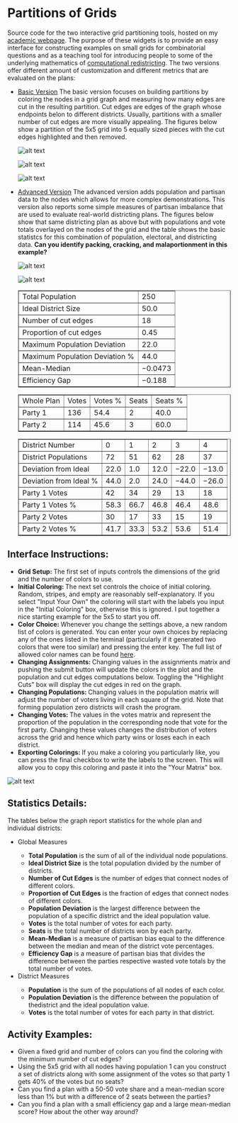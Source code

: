# Partitions of Grids

Source code for the two interactive grid partitioning tools, hosted on my <a href="https://people.csail.mit.edu/ddeford">academic webpage</a>. The purpose of these widgets is to provide an easy interface for constructing examples on small grids for combinatorial questions and as a teaching tool for introducing people to some of the underlying mathematics of <a href="https//people.csail.mit.edu/ddeford/CAPR.php">computational redistricting</a>. The two versions offer different amount of customization and different metrics that are evaluated on the plans: 
<ul>
  <li>  <a href="https//people.csail.mit.edu/ddeford/grid_cuts.html">Basic Version</a> The basic version focuses on building partitions by coloring the nodes in a grid graph and measuring how many edges are cut in the resulting partition. Cut edges are edges of the graph whose endpoints belon to different districts. Usually, partitions with a smaller number of cut edges are more visually appealing. The figures below show a partition of the 5x5 grid into 5 equally sized pieces with the cut edges highlighted and then removed. </li>
  
![alt text](https://github.com/drdeford/grid_districts/blob/master/Figures/basic1.png "Partition of a 5x5 grid")
  
![alt text](https://github.com/drdeford/grid_districts/blob/master/Figures/basic2.png "Highlighting the cut edges")
    
![alt text](https://github.com/drdeford/grid_districts/blob/master/Figures/basic3.png "After cutting the edges")

  <li> <a href="https//people.csail.mit.edu/ddeford/grid_cuts_advanced.html">Advanced Version</a> The advanced version adds population and partisan data to the nodes which allows for more complex demonstrations. This version also reports some simple measures of partisan imbalance that are used to evaluate real-world districting plans. The figures below show that same districting plan as above but with populations and vote totals overlayed on the nodes of the grid and the table shows the basic statistcs for this combination of population, electoral, and districting data. <b>Can you identify packing, cracking, and malaportionment in this example?</b> </li>
  
![alt text](https://github.com/drdeford/grid_districts/blob/master/Figures/adv2.png "Populations")
    
![alt text](https://github.com/drdeford/grid_districts/blob/master/Figures/adv3.png "Vote Totals")

<table border="1" cellpadding="5" cellspacing="5">
  <tr><td> Total Population </td><td>	250 </td></tr>
 <tr><td>Ideal District Size  </td><td>		50.0</td></tr>
 <tr><td>Number of cut edges  </td><td>		18</td></tr>
 <tr><td>Proportion of cut edges  </td><td>		0.45</td></tr>
 <tr><td>Maximum Population Deviation  </td><td>		22.0</td></tr>
 <tr><td>Maximum Population Deviation %  </td><td>		44.0</td></tr>
 <tr><td>Mean-Median  </td><td>		−0.0473</td></tr>
 <tr><td>Efficiency Gap  </td><td>		−0.188</td></tr>
</table>
  <table border="1" cellpadding="5" cellspacing="5">
 
<tr><td>Whole Plan  </td><td>		Votes  </td><td>		Votes %  </td><td>		Seats  </td><td>		Seats %</td></tr>
 <tr><td>Party 1  </td><td>		136 </td><td>	
	54.4 </td><td>	
	2 </td><td>	
	40.0</td></tr>
 <tr><td>Party 2  </td><td>		114 </td><td>	
	45.6 </td><td>	
	3 </td><td>	
	60.0</td></tr>
</table>
  <table border="1" cellpadding="5" cellspacing="5">

 <tr><td>District Number  </td><td>	 	0 </td><td>	
	1 </td><td>	
	2 </td><td>	
	3 </td><td>	
	4</td></tr>
 <tr><td>District Populations  </td><td>		72 </td><td>	
	51 </td><td>	
	62 </td><td>	
	28 </td><td>	
	37</td></tr>
 <tr><td>Deviation from Ideal  </td><td>		22.0 </td><td>	
	1.0 </td><td>	
	12.0 </td><td>	
	−22.0 </td><td>	
	−13.0</td></tr>
 <tr><td>Deviation from Ideal %  </td><td>		44.0 </td><td>	
	2.0 </td><td>	
	24.0 </td><td>	
	−44.0 </td><td>	
	−26.0</td></tr>
 <tr><td>Party 1 Votes  </td><td>		42 </td><td>	
	34 </td><td>	
	29 </td><td>	
	13 </td><td>	
	18</td></tr>
 <tr><td>Party 1 Votes %  </td><td>		58.3 </td><td>	
	66.7 </td><td>	
	46.8 </td><td>	
	46.4 </td><td>	
	48.6</td></tr>
 <tr><td>Party 2 Votes  </td><td>		30 </td><td>	
	17 </td><td>	
	33 </td><td>	
	15 </td><td>	
	19</td></tr>
 <tr><td>Party 2 Votes %  </td><td>		41.7 </td><td>	
	33.3 </td><td>	
	53.2 </td><td>	
	53.6 </td><td>	
	51.4</td></tr>
   </table>
  </ul>
  

  
   <h2>  Interface Instructions: </h2>
<ul>
<li> <b>Grid Setup: </b> The first set of inputs controls the dimensions of the grid and the number of colors to use. </li>
<li> <b>Initial Coloring: </b>The next set controls the choice of initial coloring. Random, stripes, and empty are reasonably self-explanatory. If you select "Input Your Own" the coloring will start with
the labels you input in the "Initial Coloring" box, otherwise this is ignored. I put together a nice starting example for the 5x5 to start you off. </li>
<li><b>Color Choice: </b> Whenever you change the settings above, a new random list of colors is generated. You can enter your own choices by replacing any of the ones listed in the terminal (particularly if it generated two colors that were too similar) and pressing the enter key. The full list of 
allowed color names can be found <a href="https://matplotlib.org/gallery/color/named_colors.html"> here</a>. </li>
<li><b>Changing Assignments: </b> Changing values in the assignments matrix and pushing the submit button will update the colors in the plot and the population and cut edges computations below.
Toggling the "Highlight Cuts" box will display the cut edges in red on the graph.   </li>
<li><b>Changing Populations: </b> Changing values in the population matrix will adjust the number of voters living in each square of the grid. Note that forming population zero districts will crash the program. </li>
<li><b>Changing Votes: </b> The values in the votes matrix and represent the proportion of the population in the corresponding node that vote for the first party. Changing these values
changes the distribution of voters across the grid and hence which party wins or loses each in each district. </li>
<li><b>Exporting Colorings: </b> If you make a coloring you particularly like, you can press the final checkbox to write the labels to the screen. This will allow you to copy this coloring 
and paste it into the "Your Matrix" box. </li>
</ul>

![alt text](https://github.com/drdeford/grid_districts/blob/master/Figures/interface_ex.png "Interface Example")



<h2> Statistics Details:</h2>
The tables below the graph report statistics for the whole plan and individual districts:
<ul>
<li> Global Measures</li>
<ul>
<li> <b>Total Population</b> is the sum of all of the individual node populations.</li>
<li> <b>Ideal District Size</b> is the total population divided by the number of districts.</li>
<li> <b>Number of Cut Edges</b> is the number of edges that connect nodes of different colors.</li>
<li> <b>Proportion of Cut Edges</b> is the fraction of edges that connect nodes of different colors.</li>
<li> <b>Population Deviation</b> is the largest difference between the population of a specific district and the ideal population value.</li>
<li> <b>Votes</b> is the total number of votes for each party.</li>
<li> <b>Seats</b> is the total number of districts won by each party.</li>
<li> <b>Mean-Median</b> is a measure of partisan bias equal to the difference between the median and mean of the district vote percentages.</li>
<li> <b>Efficiency Gap</b> is a measure of partisan bias that divides the difference between the parties respective wasted vote totals by the total number of votes.</li>
</ul>
<li> District Measures</li>
<ul>
<li> <b>Population</b> is the sum of the populations of all nodes of each color.</li>
<li> <b>Population Deviation</b> is the difference between the population of thedistrict and the ideal population value.</li>
<li> <b>Votes</b> is the total number of votes for each party in that district.</li>
</ul>
</ul>
<h2> Activity Examples:</h2> 

<ul>
<li>Given a fixed grid and number of colors can you find the coloring with the minimum number of cut edges? </a>
<li> Using the 5x5 grid with all nodes having population 1 can you construct a set of districts along with some assignment of the votes so that party 1 gets 40% of the votes but no seats?</li>
<li> Can you find a plan with a 50-50 vote share and a mean-median score less than 1% but with a difference of 2 seats between the parties?</li>
<li> Can you find a plan with a small efficiency gap and a large mean-median score? How about the other way around?</li>
</ul>
